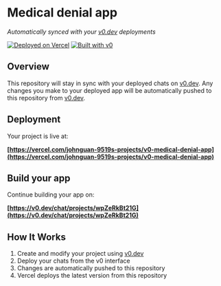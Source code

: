 # Medical denial app

*Automatically synced with your [v0.dev](https://v0.dev) deployments*

[![Deployed on Vercel](https://img.shields.io/badge/Deployed%20on-Vercel-black?style=for-the-badge&logo=vercel)](https://vercel.com/johnguan-9519s-projects/v0-medical-denial-app)
[![Built with v0](https://img.shields.io/badge/Built%20with-v0.dev-black?style=for-the-badge)](https://v0.dev/chat/projects/wpZeRkBt21G)

## Overview

This repository will stay in sync with your deployed chats on [v0.dev](https://v0.dev).
Any changes you make to your deployed app will be automatically pushed to this repository from [v0.dev](https://v0.dev).

## Deployment

Your project is live at:

**[https://vercel.com/johnguan-9519s-projects/v0-medical-denial-app](https://vercel.com/johnguan-9519s-projects/v0-medical-denial-app)**

## Build your app

Continue building your app on:

**[https://v0.dev/chat/projects/wpZeRkBt21G](https://v0.dev/chat/projects/wpZeRkBt21G)**

## How It Works

1. Create and modify your project using [v0.dev](https://v0.dev)
2. Deploy your chats from the v0 interface
3. Changes are automatically pushed to this repository
4. Vercel deploys the latest version from this repository